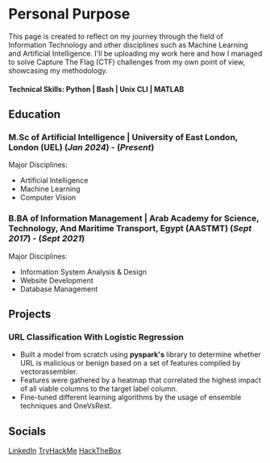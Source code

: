 # Personal Purpose
This page is created to reflect on my journey through the field of Information Technology and other disciplines such as Machine Learning and Artificial Intelligence.
I'll be uploading my work here and how I managed to solve Capture The Flag (CTF) challenges from my own point of view, showcasing my methodology.

#### Technical Skills: Python | Bash | Unix CLI | MATLAB

## Education
### M.Sc of Artificial Intelligence | University of East London, London (UEL) (_Jan 2024_) - (_Present_)
Major Disciplines:
-   Artificial Intelligence
-   Machine Learning
-   Computer Vision
### B.BA of Information Management | Arab Academy for Science, Technology, And Maritime Transport, Egypt (AASTMT) (_Sept 2017_) - (_Sept 2021_)
Major Disciplines:
-   Information System Analysis & Design
-   Website Development
-   Database Management

## Projects
### URL Classification With Logistic Regression
- Built a model from scratch using **pyspark's** library to determine whether URL is malicious or benign based on a set of features compiled by vectorassembler.
- Features were gathered by a heatmap that correlated the highest impact of all viable columns to the target label column.
- Fine-tuned different learning algorithms by the usage of ensemble techniques and OneVsRest.


## Socials
[LinkedIn](https://www.linkedin.com/in/omar-nassar-b87277222/)
[TryHackMe](https://tryhackme.com/p/WCKDNaz)
[HackTheBox](https://ctf.hackthebox.com/user/profile/431133)
